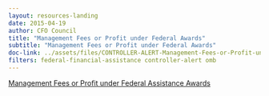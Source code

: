 ```yaml
---
layout: resources-landing
date: 2015-04-19
author: CFO Council
title: "Management Fees or Profit under Federal Awards"
subtitle: "Management Fees or Profit under Federal Awards"
doc-link: ../assets/files/CONTROLLER-ALERT-Management-Fees-or-Profit-under-Federal-Assistance-Awards.pdf
filters: federal-financial-assistance controller-alert omb
---
```

[Management Fees or Profit under Federal Assistance Awards]({{site.baseurl}}/assets/files/CONTROLLER-ALERT-Management-Fees-or-Profit-under-Federal-Assistance-Awards.pdf)
